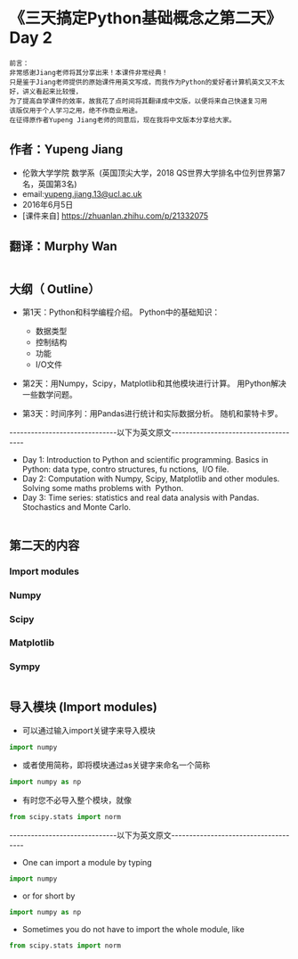 


# 《三天搞定Python基础概念之第二天》 Day 2 

```
前言：
非常感谢Jiang老师将其分享出来！本课件非常经典！
只是鉴于Jiang老师提供的原始课件用英文写成，而我作为Python的爱好者计算机英文又不太好，讲义看起来比较慢，
为了提高自学课件的效率，故我花了点时间将其翻译成中文版，以便将来自己快速复习用
该版仅用于个人学习之用，绝不作商业用途。
在征得原作者Yupeng Jiang老师的同意后，现在我将中文版本分享给大家。

```
## 作者：Yupeng Jiang
* 伦敦大学学院 数学系  (英国顶尖大学，2018 QS世界大学排名中位列世界第7名，英国第3名)
* email:yupeng.jiang.13@ucl.ac.uk
* 2016年6月5日
* [课件来自] https://zhuanlan.zhihu.com/p/21332075
## 翻译：Murphy Wan

```python
```

## 大纲（ Outline）

* 第1天：Python和科学编程介绍。 Python中的基础知识：  
  - 数据类型  
  - 控制结构  
  - 功能  
  - I/O文件

* 第2天：用Numpy，Scipy，Matplotlib和其他模块进行计算。 用Python解决一些数学问题。

* 第3天：时间序列：用Pandas进行统计和实际数据分析。 随机和蒙特卡罗。

------------------------------以下为英文原文-------------------------------------

* Day 1: Introduction to Python and scientific programming. Basics in Python: data type, contro structures, fu nctions,  l/O file.
* Day 2: Computation with Numpy, Scipy, Matplotlib and other modules. Solving some maths problems with  Python.
* Day 3: Time series: statistics and real data analysis with Pandas. Stochastics and Monte Carlo.

```python

```

## 第二天的内容
### Import modules
### Numpy
### Scipy
### Matplotlib
### Sympy



```python
```

## 导入模块 (Import modules)

* 可以通过输入import关键字来导入模块

```python
import numpy
```

* 或者使用简称，即将模块通过as关键字来命名一个简称 

```python
import numpy as np
```


* 有时您不必导入整个模块，就像

```python
from scipy.stats import norm
```


------------------------------以下为英文原文-------------------------------------


* One can import a module by typing

```python
import numpy
```

* or for short by

```python
import numpy as np
```

* Sometimes you do not have to import the whole module, like

```python
from scipy.stats import norm
```



```python
```





```python
```





```python
```





```python
```




```python
```





```python
```




```python
```






```python
```





```python
```




```python
```





```python
```





```python
```






```python
```





```python
```






```python
```






```python
```






```python
```







```python
```







```python
```







```python
```






```python
```







```python
```







```python
```






```python
```







```python
```







```python
```







```python
```








```python
```









```python
```








```python
```








```python
```







```python
```


